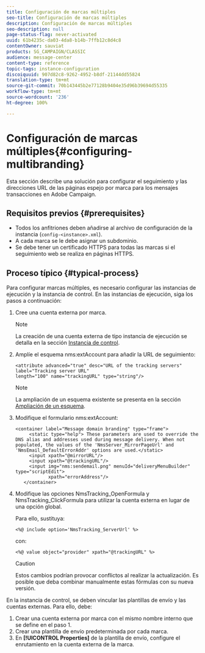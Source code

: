```yaml
---
title: Configuración de marcas múltiples
seo-title: Configuración de marcas múltiples
description: Configuración de marcas múltiples
seo-description: null
page-status-flag: never-activated
uuid: 61b4235c-da03-4da8-b14b-7ffb12c8d4c8
contentOwner: sauviat
products: SG_CAMPAIGN/CLASSIC
audience: message-center
content-type: reference
topic-tags: instance-configuration
discoiquuid: 907d82c8-9262-4952-b8df-21144dd55824
translation-type: tm+mt
source-git-commit: 70b143445b2e77128b9404e35d96b39694d55335
workflow-type: tm+mt
source-wordcount: '236'
ht-degree: 100%

---
```



# Configuración de marcas múltiples{#configuring-multibranding}

Esta sección describe una solución para configurar el seguimiento y las direcciones URL de las páginas espejo por marca para los mensajes transacciones en Adobe Campaign.

## Requisitos previos {#prerequisites}

* Todos los anfitriones deben añadirse al archivo de configuración de la instancia (`config-<instance>.xml`).
* A cada marca se le debe asignar un subdominio.
* Se debe tener un certificado HTTPS para todas las marcas si el seguimiento web se realiza en páginas HTTPS.

## Proceso típico {#typical-process}

Para configurar marcas múltiples, es necesario configurar las instancias de ejecución y la instancia de control. En las instancias de ejecución, siga los pasos a continuación:

1. Cree una cuenta externa por marca.

   >[!NOTE]
   >
   >La creación de una cuenta externa de tipo instancia de ejecución se detalla en la sección [Instancia de control](../../message-center/using/creating-a-shared-connection.md#control-instance).

1. Amplíe el esquema nms:extAccount para añadir la URL de seguimiento:

   ```
   <attribute advanced="true" desc="URL of the tracking servers" label="Tracking server URL"
   length="100" name="trackingURL" type="string"/>
   ```

   >[!NOTE]
   >
   >La ampliación de un esquema existente se presenta en la sección [Ampliación de un esquema](../../configuration/using/extending-a-schema.md).

1. Modifique el formulario nms:extAccount:

   ```
   <container label="Message domain branding" type="frame">
        <static type="help"> These parameters are used to override the DNS alias and addresses used during message delivery. When not populated, the values of the 'NmsServer_MirrorPageUrl' and 'NmsEmail_DefaultErrorAddr' options are used.</static>
        <input xpath="@mirrorURL"/>
        <input xpath="@trackingURL"/>
        <input img="nms:sendemail.png" menuId="deliveryMenuBuilder" type="scriptEdit">
               xpath="errorAddress"/>
      </container>
   ```

1. Modifique las opciones NmsTracking_OpenFormula y NmsTracking_ClickFormula para utilizar la cuenta externa en lugar de una opción global.

   Para ello, sustituya:

   ```
   <%@ include option='NmsTracking_ServerUrl' %>
   ```

   con:

   ```
   <%@ value object="provider" xpath="@trackingURL" %>
   ```

   >[!CAUTION]
   >
   >Estos cambios podrían provocar conflictos al realizar la actualización. Es posible que deba combinar manualmente estas fórmulas con su nueva versión.

En la instancia de control, se deben vincular las plantillas de envío y las cuentas externas. Para ello, debe:

1. Crear una cuenta externa por marca con el mismo nombre interno que se define en el paso 1.
1. Crear una plantilla de envío predeterminada por cada marca.
1. En **[!UICONTROL Properties]** de la plantilla de envío, configure el enrutamiento en la cuenta externa de la marca.

